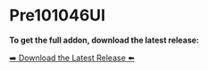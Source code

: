 # Pre101046UI

**To get the full addon, download the latest release:**

[➡️ Download the Latest Release ⬅️](https://github.com/DakJaniels/Pre101046UI/releases/tag/v2)

